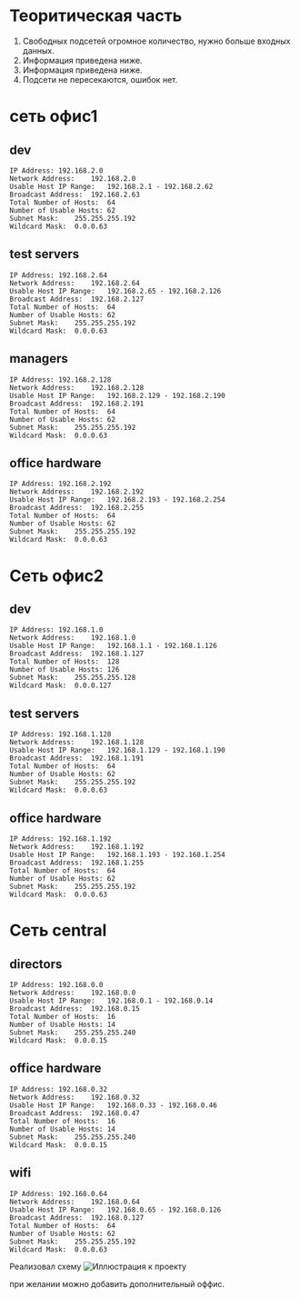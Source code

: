 # Теоритическая часть 

1. Свободных подсетей огромное количество, нужно больше входных данных.
2. Информация приведена ниже.
3. Информация приведена ниже.
4. Подсети не пересекаются, ошибок нет. 


# сеть офис1

## dev
```
IP Address:	192.168.2.0
Network Address:	192.168.2.0
Usable Host IP Range:	192.168.2.1 - 192.168.2.62
Broadcast Address:	192.168.2.63
Total Number of Hosts:	64
Number of Usable Hosts:	62
Subnet Mask:	255.255.255.192
Wildcard Mask:	0.0.0.63
```
## test servers
```
IP Address:	192.168.2.64
Network Address:	192.168.2.64
Usable Host IP Range:	192.168.2.65 - 192.168.2.126
Broadcast Address:	192.168.2.127
Total Number of Hosts:	64
Number of Usable Hosts:	62
Subnet Mask:	255.255.255.192
Wildcard Mask:	0.0.0.63
```
## managers
```
IP Address:	192.168.2.128
Network Address:	192.168.2.128
Usable Host IP Range:	192.168.2.129 - 192.168.2.190
Broadcast Address:	192.168.2.191
Total Number of Hosts:	64
Number of Usable Hosts:	62
Subnet Mask:	255.255.255.192
Wildcard Mask:	0.0.0.63
```
## office hardware
```
IP Address:	192.168.2.192
Network Address:	192.168.2.192
Usable Host IP Range:	192.168.2.193 - 192.168.2.254
Broadcast Address:	192.168.2.255
Total Number of Hosts:	64
Number of Usable Hosts:	62
Subnet Mask:	255.255.255.192
Wildcard Mask:	0.0.0.63
```
# Сеть офис2

## dev
```
IP Address:	192.168.1.0
Network Address:	192.168.1.0
Usable Host IP Range:	192.168.1.1 - 192.168.1.126
Broadcast Address:	192.168.1.127
Total Number of Hosts:	128
Number of Usable Hosts:	126
Subnet Mask:	255.255.255.128
Wildcard Mask:	0.0.0.127
```
## test servers
```
IP Address:	192.168.1.128
Network Address:	192.168.1.128
Usable Host IP Range:	192.168.1.129 - 192.168.1.190
Broadcast Address:	192.168.1.191
Total Number of Hosts:	64
Number of Usable Hosts:	62
Subnet Mask:	255.255.255.192
Wildcard Mask:	0.0.0.63
```
## office hardware
```
IP Address:	192.168.1.192
Network Address:	192.168.1.192
Usable Host IP Range:	192.168.1.193 - 192.168.1.254
Broadcast Address:	192.168.1.255
Total Number of Hosts:	64
Number of Usable Hosts:	62
Subnet Mask:	255.255.255.192
Wildcard Mask:	0.0.0.63
```

# Сеть central
## directors
```
IP Address:	192.168.0.0
Network Address:	192.168.0.0
Usable Host IP Range:	192.168.0.1 - 192.168.0.14
Broadcast Address:	192.168.0.15
Total Number of Hosts:	16
Number of Usable Hosts:	14
Subnet Mask:	255.255.255.240
Wildcard Mask:	0.0.0.15
```
## office hardware
```
IP Address:	192.168.0.32
Network Address:	192.168.0.32
Usable Host IP Range:	192.168.0.33 - 192.168.0.46
Broadcast Address:	192.168.0.47
Total Number of Hosts:	16
Number of Usable Hosts:	14
Subnet Mask:	255.255.255.240
Wildcard Mask:	0.0.0.15
```
## wifi
```
IP Address:	192.168.0.64
Network Address:	192.168.0.64
Usable Host IP Range:	192.168.0.65 - 192.168.0.126
Broadcast Address:	192.168.0.127
Total Number of Hosts:	64
Number of Usable Hosts:	62
Subnet Mask:	255.255.255.192
Wildcard Mask:	0.0.0.63
```

Реализовал схему
![Иллюстрация к проекту](https://github.com/asm1213/dz_otus/blob/main/DZ_18/net.jpg)

при желании можно добавить дополнительный оффис.
